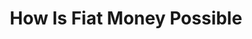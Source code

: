 ---
layout: books
title: How Is Fiat Money Possible
subtitle: 
essential: 
categories: ['money']
authors: ['Hans-Hermann Hoppe']
authors_twitter: ['']
excerpt: .
resource_url: 
amazon_url: 
wikipedia_url: 
free_url: 
---